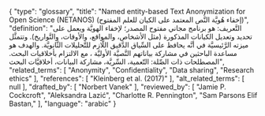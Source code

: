 {
    "type": "glossary",
    "title": "Named entity-based Text Anonymization for Open Science (NETANOS) (إخفاء هُويَّة النَّص المعتمد على الكيان للعلم المفتوح)",
    "definition": "التَّعريف: هو برنامج مجاني مفتوح المصدر؛ لإخفاء الهويَّة ويعمل على تحديد وتعديل الكيانات المذكورة (مثل الأشخاص، والمواقع، والأوقات، والتَّواريخ). وتتمثَّل ميزته الرَّئيسيَّة في أنَّه يحافظ على السِّياق الدَّقيق اللَّازم للتَّحليلات الثَّانويَّة.  والهدف هو مساعدة الباحثين في مشاركة بياناتهم النَّصيَّة الأوليَّة ، مع الالتزام بأخلاقيات البحث.  المصطلحات ذات الصِّلة: التّعمية، السِّريَّة، مشاركة البيانات، أخلاقيَّات البحث",
    "related_terms": [
        "Anonymity",
        "Confidentiality",
        "Data sharing",
        "Research ethics"
    ],
    "references": [
        "Kleinberg et al. (2017)"
    ],
    "alt_related_terms": [
        null
    ],
    "drafted_by": [
        "Norbert Vanek"
    ],
    "reviewed_by": [
        "Jamie P. Cockcroft",
        "Aleksandra Lazić",
        "Charlotte R. Pennington",
        "Sam Parsons Elif Bastan,"
    ],
    "language": "arabic"
}